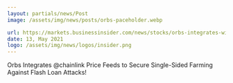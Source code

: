 ```yaml
---
layout: partials/news/Post
image: /assets/img/news/posts/orbs-paceholder.webp

url: https://markets.businessinsider.com/news/stocks/orbs-integrates-with-chainlink-to-create-flash-loan-proof-single-sided-farming-protocol-1030425844
date: 13, May 2021
logo: /assets/img/news/logos/insider.png
---
```


Orbs Integrates @chainlink Price Feeds to Secure Single-Sided Farming Against Flash Loan Attacks!